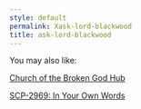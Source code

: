 ```yaml
---
style: default
permalink: Xask-lord-blackwood
title: ask-lord-blackwood
---
```

You may also like:

[Church of the Broken God Hub](http://scp-wiki.net/church-of-the-broken-god-hub)

[SCP-2969: In Your Own Words](http://scp-wiki.net/scp-2969)
